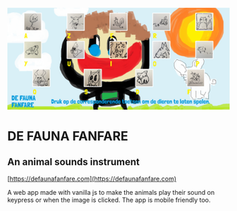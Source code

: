 <p align="center"><img src="./src/images/printscreen.png"></p>

# DE FAUNA FANFARE

## An animal sounds instrument

[https://defaunafanfare.com](https://defaunafanfare.com)

A web app made with vanilla js to make the animals play their sound on keypress or when the image is clicked. The app is mobile friendly too.
